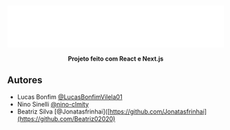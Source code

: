 ![Logo](https://github.com/LucasBonfimVilela01/Tracsy/blob/main/tracsy/public/logo-no-background%20(2).svg)
<div align="center">
  
</div>
<center><b>Projeto feito com React e Next.js</b></center>

## Autores

- Lucas Bonfim [@LucasBonfimVilela01](https://github.com/LucasBonfimVilela01)
- Nino Sinelli [@nino-clmity](https://github.com/nino-clmity)
- Beatriz Silva [@Jonatasfrinhai]([https://github.com/Jonatasfrinhai](https://github.com/Beatriz02020)
